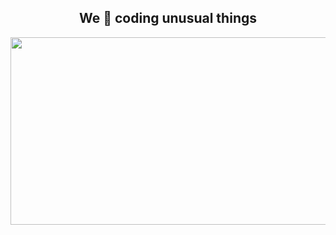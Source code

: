 <h2 align=center>We 🤍 coding unusual things</h2>
<img width=2000 height=300 src=https://i.pinimg.com/originals/58/27/59/582759a8d20ed86187472226e390cc2f.gif />


<!--

**Here are some ideas to get you started:**

🙋‍♀️ A short introduction - what is your organization all about?
🌈 Contribution guidelines - how can the community get involved?
👩‍💻 Useful resources - where can the community find your docs? Is there anything else the community should know?
🍿 Fun facts - what does your team eat for breakfast?
🧙 Remember, you can do mighty things with the power of [Markdown](https://docs.github.com/github/writing-on-github/getting-started-with-writing-and-formatting-on-github/basic-writing-and-formatting-syntax)
-->
